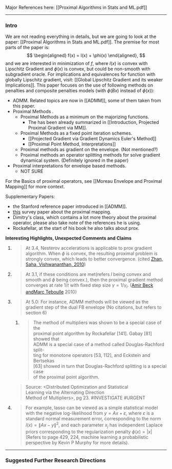 Major References here: [[Proximal Algorithms in Stats and ML.pdf]]

---
### **Intro**

We are not reading everything in details, but we are going to look at the paper: [[Proximal Algorithms in Stats and ML.pdf]]. The premise for most parts of the paper is: 
$$
\begin{aligned}
    f(x) = l(x) + \phi(x)
\end{aligned},
$$
and we are interested in minimization of $f$, where $l(x)$ is convex with Lipschitz Gradient and $\phi(x)$ is convex, but could be non-smooth with subgradient oracle. For implications and equivalences for function with globally Lipschitz gradient, visit: [[Global Lipschitz Gradient and its weaker Implications]]. This paper focuses on the use of following methods on penalties and composite penalties models (with $\phi(Bx)$ instead of $\phi(x)$): 
* ADMM. Related topics are now in [[ADMM]], some of them taken from this paper. 
* Proximal Methods .
	* Proximal Methods as a minimum on the majorizing functions.
		* The has been already summarized in [[Introduction, Projected Proximal Gradient via MM]]. 
	* Proximal Methods as a fixed point iteration schemes. 
		* [[Projected Gradient via Gradient Dynamics Euler's Method]]
		* [[Proximal Point Method, Interpretations]]
	* Proximal methods as gradient on the envelope. (Not mentioned?)
	* Proximal methods an operator splitting methods for solve gradient dynamical system. (Definitely ignored in the paper)
* Proximal interpretations for envelope based methods.
	* NOT SURE

For the Basics of proximal operators, see [[Moreau Envelope and Proximal Mapping]] for more context. 

Supplementary Papers: 
* the Stanford reference paper introduced in [[ADMM]]. 
* [this](https://web.stanford.edu/~boyd/papers/pdf/prox_algs.pdf) survey paper about the proximal mapping. 
* Dimitry's class, which contains a lot more theory about the proximal operator, please also take note of the references he is using. 
* Rockafellar, at the start of his book he also talks about prox. 

**Interesting Highlights, Unexpected Comments and Claims**
1. > At 3.4, Nesterov accelerations is applicable to prox gradient algorithm. When $\phi$ is convex, the resulting proximal problem is strongly convex, which leads to better convergence. (cited [Zhan, Saha, Vishwananthan, 2010](https://arxiv.org/abs/1109.6058))
2. > At 3.1, if these conditions are met(refers $l$ being convex and smooth and $\phi$ being convex.), then the proximal gradient method converges at rate $1/t$ with fixed step size $\gamma=1/\gamma_l$. ([Amir Beck andMarc Teboulle](http://www.math.tau.ac.il/~teboulle/papers/gradient_chapter.pdf) 2010)
3. > At 5.0: For instance, ADMM methods will be viewed as the gradient step of the dual FB envelope (No citations, but refers to section 6)
	1. > The method of multipliers was shown to be a special case of the  
	proximal point algorithm by Rockafellar \[141\]. Gabay \[81\] showed that  
	ADMM is a special case of a method called Douglas-Rachford split-  
	ting for monotone operators \[53, 112\], and Eckstein and Bertsekas  
	\[63\] showed in turn that Douglas-Rachford splitting is a special case  
	of the proximal point algorithm.
	> 
	> Source: \<Distributed Optimization and Statistical  
	Learning via the Alternating Direction  
	Method of Multipliers\>, pg 23. 
	> #INVESTIGATE #URGENT 
1. >For example, lasso can be viewed as a simple statistical model with the negative log-likelihood from $y=A x+\varepsilon$, where $\varepsilon$ is a standard normal measurement error, corresponding to the norm $l(x)=\|A x-y\|^2$, and each parameter $x_j$ has independent Laplace priors corresponding to the regularization penalty $\phi(x)=|x|$ (Refers to page 429, 224, machine learning a probabilistic perspective by Kevin P Murphy for more details). 



---
### **Suggested Further Research Directions**






